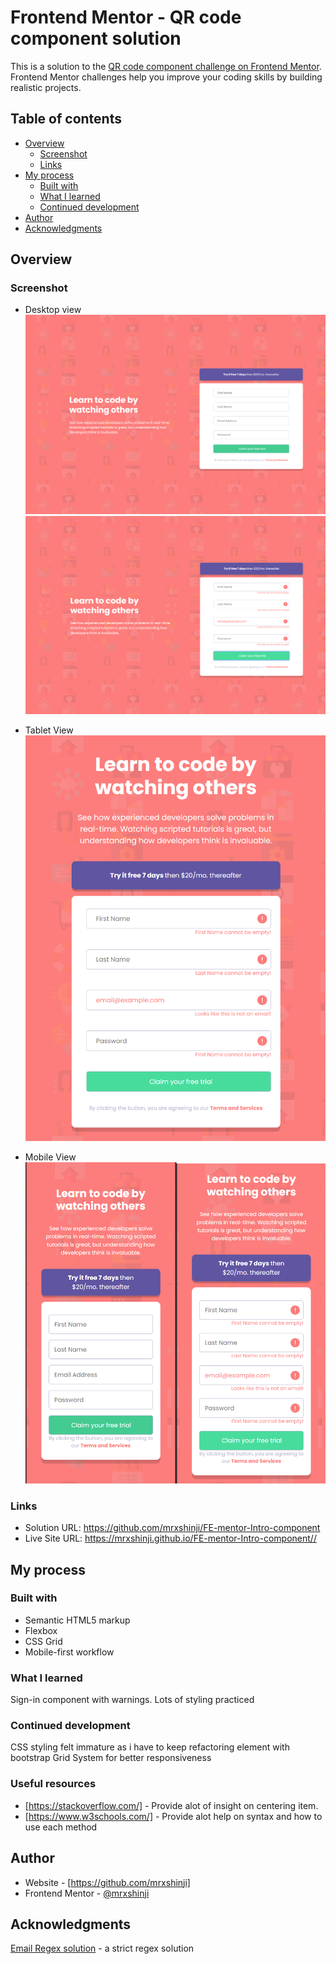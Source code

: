 # Frontend Mentor - QR code component solution

This is a solution to the [QR code component challenge on Frontend Mentor](https://www.frontendmentor.io/challenges/qr-code-component-iux_sIO_H). Frontend Mentor challenges help you improve your coding skills by building realistic projects. 

## Table of contents

- [Overview](#overview)
  - [Screenshot](#screenshot)
  - [Links](#links)
- [My process](#my-process)
  - [Built with](#built-with)
  - [What I learned](#what-i-learned)
  - [Continued development](#continued-development)
- [Author](#author)
- [Acknowledgments](#acknowledgments)


## Overview

### Screenshot
- Desktop view
![](./images/for_readme/desktop.png)
![](./images/for_readme/desktop-active.png)

- Tablet View
![](./images/for_readme/tablet.png)

- Mobile View
![](./images/for_readme/mobile.png)

### Links

- Solution URL: https://github.com/mrxshinji/FE-mentor-Intro-component
- Live Site URL: https://mrxshinji.github.io/FE-mentor-Intro-component//

## My process

### Built with

- Semantic HTML5 markup
- Flexbox
- CSS Grid
- Mobile-first workflow

### What I learned

Sign-in component with warnings. Lots of styling practiced

### Continued development

CSS styling felt immature as i have to keep refactoring element with bootstrap Grid System for better responsiveness

### Useful resources

- [https://stackoverflow.com/] - Provide alot of insight on centering item.
- [https://www.w3schools.com/] - Provide alot help on syntax and how to use each method

## Author

- Website - [https://github.com/mrxshinji]
- Frontend Mentor - [@mrxshinji](https://www.frontendmentor.io/profile/mrxshinji)

## Acknowledgments

[Email Regex solution](https://stackoverflow.com/questions/46155/how-can-i-validate-an-email-address-in-javascript) - a strict regex solution

